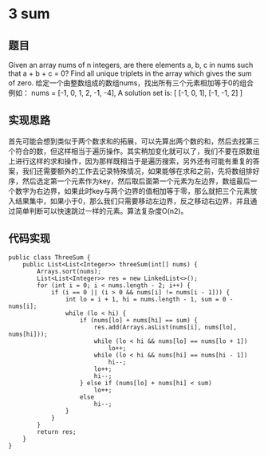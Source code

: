 # 3 sum

## 题目
Given an array nums of n integers, are there elements a, b, c in nums such that a + b + c = 0?
Find all unique triplets in the array which gives the sum of zero.
给定一个由整数组成的数组nums，找出所有三个元素相加等于0的组合
例如：
nums = [-1, 0, 1, 2, -1, -4],
A solution set is:
[
  [-1, 0, 1],
  [-1, -1, 2]
]

## 实现思路
首先可能会想到类似于两个数求和的拓展，可以先算出两个数的和，然后去找第三个符合的数，但这样相当于遍历操作。其实稍加变化就可以了，我们不要在原数组上进行这样的求和操作，因为那样既相当于是遍历搜索，另外还有可能有重复的答案，我们还需要额外的工作去记录特殊情况，如果能够在求和之前，先将数组排好序，然后选定第一个元素作为key，然后取后面第一个元素为左边界，数组最后一个数字为右边界，如果此时key与两个边界的值相加等于零，那么就把三个元素放入结果集中，如果小于0，那么我们只需要移动左边界，反之移动右边界，并且通过简单判断可以快速跳过一样的元素。算法复杂度O(n2)。

## 代码实现
```
public class ThreeSum {
    public List<List<Integer>> threeSum(int[] nums) {
        Arrays.sort(nums);
        List<List<Integer>> res = new LinkedList<>();
        for (int i = 0; i < nums.length - 2; i++) {
            if (i == 0 || (i > 0 && nums[i] != nums[i - 1])) {
                int lo = i + 1, hi = nums.length - 1, sum = 0 - nums[i];
                while (lo < hi) {
                    if (nums[lo] + nums[hi] == sum) {
                        res.add(Arrays.asList(nums[i], nums[lo], nums[hi]));
                        while (lo < hi && nums[lo] == nums[lo + 1])
                            lo++;
                        while (lo < hi && nums[hi] == nums[hi - 1])
                            hi--;
                        lo++;
                        hi--;
                    } else if (nums[lo] + nums[hi] < sum)
                        lo++;
                    else
                        hi--;
                }
            }
        }
        return res;
    }
}
```

